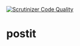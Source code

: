 [![Scrutinizer Code Quality](https://scrutinizer-ci.com/g/andela-cofor/postit/badges/quality-score.png?b=Development)](https://scrutinizer-ci.com/g/andela-cofor/postit/?branch=Development)

# postit